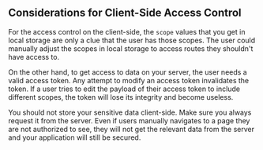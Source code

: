 ## Considerations for Client-Side Access Control

For the access control on the client-side, the `scope` values that you get in local storage are only a clue that the user has those scopes. The user could manually adjust the scopes in local storage to access routes they shouldn't have access to. 

On the other hand, to get access to data on your server, the user needs a valid access token. Any attempt to modify an access token invalidates the token. If a user tries to edit the payload of their access token to include different scopes, the token will lose its integrity and become useless.

You should not store your sensitive data client-side. Make sure you always request it from the server. Even if users manually navigates to a page they are not authorized to see, they will not get the relevant data from the server and your application will still be secured.